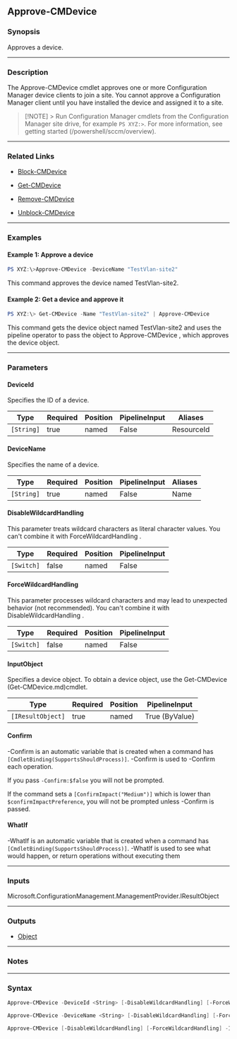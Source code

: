 Approve-CMDevice
----------------




### Synopsis
Approves a device.



---


### Description

The Approve-CMDevice cmdlet approves one or more Configuration Manager device clients to join a site. You cannot approve a Configuration Manager client until you have installed the device and assigned it to a site.



> [!NOTE] > Run Configuration Manager cmdlets from the Configuration Manager site drive, for example `PS XYZ:>`. For more information, see getting started (/powershell/sccm/overview).



---


### Related Links
* [Block-CMDevice](Block-CMDevice)



* [Get-CMDevice](Get-CMDevice)



* [Remove-CMDevice](Remove-CMDevice)



* [Unblock-CMDevice](Unblock-CMDevice)





---


### Examples
#### Example 1: Approve a device
```PowerShell
PS XYZ:\>Approve-CMDevice -DeviceName "TestVlan-site2"
```
This command approves the device named TestVlan-site2.
#### Example 2: Get a device and approve it
```PowerShell
PS XYZ:\> Get-CMDevice -Name "TestVlan-site2" | Approve-CMDevice
```
This command gets the device object named TestVlan-site2 and uses the pipeline operator to pass the object to Approve-CMDevice , which approves the device object.


---


### Parameters
#### **DeviceId**

Specifies the ID of a device.






|Type      |Required|Position|PipelineInput|Aliases   |
|----------|--------|--------|-------------|----------|
|`[String]`|true    |named   |False        |ResourceId|



#### **DeviceName**

Specifies the name of a device.






|Type      |Required|Position|PipelineInput|Aliases|
|----------|--------|--------|-------------|-------|
|`[String]`|true    |named   |False        |Name   |



#### **DisableWildcardHandling**

This parameter treats wildcard characters as literal character values. You can't combine it with ForceWildcardHandling .






|Type      |Required|Position|PipelineInput|
|----------|--------|--------|-------------|
|`[Switch]`|false   |named   |False        |



#### **ForceWildcardHandling**

This parameter processes wildcard characters and may lead to unexpected behavior (not recommended). You can't combine it with DisableWildcardHandling .






|Type      |Required|Position|PipelineInput|
|----------|--------|--------|-------------|
|`[Switch]`|false   |named   |False        |



#### **InputObject**

Specifies a device object. To obtain a device object, use the Get-CMDevice (Get-CMDevice.md)cmdlet.






|Type             |Required|Position|PipelineInput |
|-----------------|--------|--------|--------------|
|`[IResultObject]`|true    |named   |True (ByValue)|



#### **Confirm**
-Confirm is an automatic variable that is created when a command has ```[CmdletBinding(SupportsShouldProcess)]```.
-Confirm is used to -Confirm each operation.

If you pass ```-Confirm:$false``` you will not be prompted.


If the command sets a ```[ConfirmImpact("Medium")]``` which is lower than ```$confirmImpactPreference```, you will not be prompted unless -Confirm is passed.

#### **WhatIf**
-WhatIf is an automatic variable that is created when a command has ```[CmdletBinding(SupportsShouldProcess)]```.
-WhatIf is used to see what would happen, or return operations without executing them


---


### Inputs
Microsoft.ConfigurationManagement.ManagementProvider.IResultObject





---


### Outputs
* [Object](https://learn.microsoft.com/en-us/dotnet/api/System.Object)






---


### Notes




---


### Syntax
```PowerShell
Approve-CMDevice -DeviceId <String> [-DisableWildcardHandling] [-ForceWildcardHandling] [-Confirm] [-WhatIf] [<CommonParameters>]
```
```PowerShell
Approve-CMDevice -DeviceName <String> [-DisableWildcardHandling] [-ForceWildcardHandling] [-Confirm] [-WhatIf] [<CommonParameters>]
```
```PowerShell
Approve-CMDevice [-DisableWildcardHandling] [-ForceWildcardHandling] -InputObject <IResultObject> [-Confirm] [-WhatIf] [<CommonParameters>]
```
